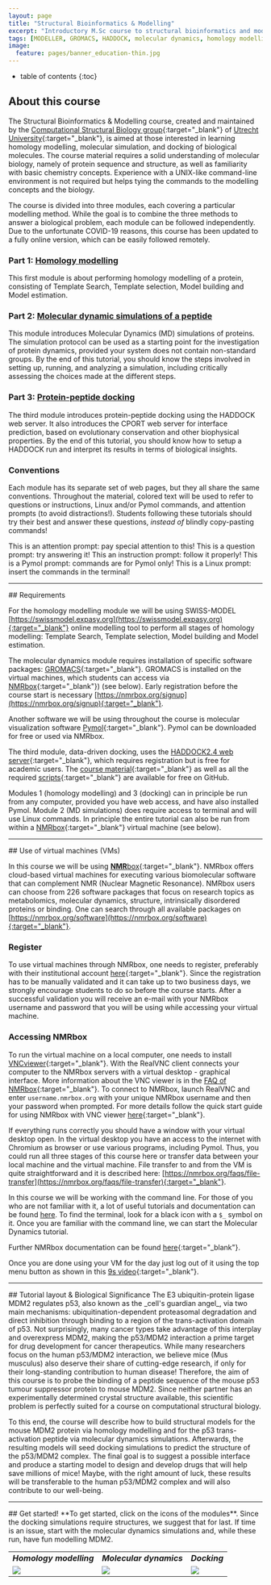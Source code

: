 ```yaml
---
layout: page
title: "Structural Bioinformatics & Modelling"
excerpt: "Introductory M.Sc course to structural bioinformatics and modelling"
tags: [MODELLER, GROMACS, HADDOCK, molecular dynamics, homology modelling, docking, p53, MDM2]
image:
  feature: pages/banner_education-thin.jpg
---
```


* table of contents
{:toc}


## About this course
The Structural Bioinformatics & Modelling course, created and maintained by the
[Computational Structural Biology group](https://bonvinlab.org){:target="_blank"} of
[Utrecht University](https://www.uu.nl){:target="_blank"}, is aimed
at those interested in learning homology modelling, molecular simulation, and docking of biological
molecules. The course material requires a solid understanding of molecular biology, namely of
protein sequence and structure, as well as familiarity with basic chemistry concepts. Experience
with a UNIX-like command-line environment is not required but helps tying the commands to the
modelling concepts and the biology.

The course is divided into three modules, each covering a particular modelling method. While the
goal is to combine the three methods to answer a biological problem, each module can be followed
independently. Due to the unfortunate COVID-19 reasons, this course has been updated to a fully online version, which can be easily followed remotely.


### Part 1: [Homology modelling](/education/molmod_online/modelling)
This first module is about performing homology modelling of a protein, consisting of Template Search, Template selection, Model building and Model estimation. 

### Part 2: [Molecular dynamic simulations of a peptide](/education/molmod_online/simulation)
This module introduces Molecular Dynamics (MD) simulations of proteins. The simulation protocol can be used as a starting point for the investigation of protein dynamics, provided your system does not contain non-standard groups. By the end of this tutorial, you should know the steps involved in setting up, running, and analyzing a simulation, including critically assessing the choices made at the different steps.

### Part 3: [Protein-peptide docking](/education/molmod_online/docking)
The third module introduces protein-peptide docking using the HADDOCK web server. It also introduces the CPORT web server for interface prediction, based on evolutionary conservation and other biophysical properties. 
By the end of this tutorial, you should know how to setup a HADDOCK run and interpret its results in terms of biological insights.


### Conventions
Each module has its separate set of web pages, but they all share the same conventions. Throughout
the material, colored text will be used to refer to questions or instructions, Linux and/or Pymol
commands, and attention prompts (to avoid distractions!). Students following these tutorials should
try their best and answer these questions, _instead of_ blindly copy-pasting commands!

<a class="prompt prompt-attention">This is an attention prompt: pay special attention to this!</a>
<a class="prompt prompt-question">This is a question prompt: try answering it!</a>
<a class="prompt prompt-info">This an instruction prompt: follow it properly!</a>
<a class="prompt prompt-pymol">This is a Pymol prompt: commands are for Pymol only!</a>
<a class="prompt prompt-cmd">This is a Linux prompt: insert the commands in the terminal!</a>


<hr>
## Requirements

For the homology modelling module we will be using SWISS-MODEL [https://swissmodel.expasy.org](https://swissmodel.expasy.org){:target="_blank"} online modelling tool to perform all stages of homology modelling: Template Search, Template selection, Model building and Model estimation.

The molecular dynamics module requires installation of specific software packages: [GROMACS](https://www.gromacs.org){:target="_blank"}. 
GROMACS is installed on the virtual machines, which students can access via [NMRbox](https://nmrbox.org){:target="_blank"}) (see below). 
Early registration before the course start is necessary [https://nmrbox.org/signup](https://nmrbox.org/signup){:target="_blank"}.

Another software we will be using throughout the course is molecular visualization software [Pymol](https://pymol.org/2/){:target="_blank"}. Pymol can be downloaded for free or used via NMRbox. 

The third module, data-driven docking, uses the [HADDOCK2.4 web server](https://wenmr.science.uu.nl/haddock2.4/){:target="_blank"}, which requires registration but is
free for academic users. The [course material](https://github.com/haddocking/molmod-online){:target="_blank"} as well
as all the required [scripts](https://github.com/haddocking/molmod-data){:target="_blank"} are available for free
on GitHub. 

Modules 1 (homology modelling) and 3 (docking) can in principle be run from any computer, provided you have web access, and have also installed Pymol.
Module 2 (MD simulations) does require access to terminal and will use Linux commands.
In principle the entire tutorial can also be run from within a [NMRbox](https://nmrbox.org){:target="_blank"} virtual machine (see below).


<hr>
## Use of virtual machines (VMs)

In this course we will be using [**NMR**box](https://nmrbox.org){:target="_blank"}. NMRbox offers cloud-based virtual machines for executing various biomolecular software that can complement NMR (Nuclear Magnetic Resonance). NMRbox users can choose from 226 software packages that focus on research topics as metabolomics, molecular dynamics, structure, intrinsically disordered proteins or binding. One can search through all available packages on [https://nmrbox.org/software](https://nmrbox.org/software){:target="_blank"}.

### Register 
To use virtual machines through NMRbox, one needs to register, preferably with their institutional account [here](https://nmrbox.org/signup){:target="_blank"}. Since the registration has to be manually validated and it can take up to two business days, we strongly encourage students to do so before the course starts. After a successful validation you will receive an e-mail with your NMRbox username and password that you will be using while accessing your virtual machine.

### Accessing NMRbox
To run the virtual machine on a local computer, one needs to install [VNCviewer](https://www.realvnc.com/en/connect/download/vnc/){:target="_blank"}. With the RealVNC client connects your computer to the NMRbox servers with a virtual desktop - graphical interface. More information about the VNC viewer is in the [FAQ of NMRbox](https://nmrbox.org/faqs/vnc-client){:target="_blank"}.
To connect to NMRbox, launch RealVNC and enter `username.nmrbox.org` with your unique NMRbox username and then your password when prompted. For more details follow the quick start guide for using NMRbox with VNC viewer [here](https://api.nmrbox.org/files/quick-start-osx.pdf){:target="_blank"}.


If everything runs correctly you should have a window with your virtual desktop open. In the virtual desktop you have an access to the internet with Chromium as browser or use various programs, including Pymol. Thus, you could run all three stages of this course here or transfer data between your local machine and the virtual machine. File transfer to and from the VM is quite straightforward and it is described here: [https://nmrbox.org/faqs/file-transfer](https://nmrbox.org/faqs/file-transfer){:target="_blank"}.

In this course we will be working with the command line. For those of you who are not familiar with it, a lot of useful tutorials and documentation can be found [here](https://nmrbox.org/faqs/terminal-help). To find the terminal, look for a black icon with a `$_` symbol on it. Once you are familiar with the command line, we can start the Molecular Dynamics tutorial. 

Further NMRbox documentation can be found [here](https://nmrbox.org/pages/documentation){:target="_blank"}.

Once you are done using your VM for the day just log out of it using the top menu button as shown in this [9s video](https://www.youtube.com/watch?v=fHRCij5WJmM&feature=youtu.be){:target="_blank"}.


<hr>
## Tutorial layout & Biological Significance
The E3 ubiquitin-protein ligase MDM2 regulates p53, also known as the _cell's guardian angel_, via
two main mechanisms: ubiquitination-dependent proteasomal degradation and direct inhibition through
binding to a region of the trans-activation domain of p53. Not surprisingly, many cancer types take
advantage of this interplay and overexpress MDM2, making the p53/MDM2 interaction a prime target
for drug development for cancer therapeutics. While many researchers focus on the human p53/MDM2
interaction, we believe mice (Mus musculus) also deserve their share of cutting-edge research, if
only for their long-standing contribution to human disease! Therefore, the aim of this course is to
probe the binding of a peptide sequence of the mouse p53 tumour suppressor protein to mouse MDM2.
Since neither partner has an experimentally determined crystal structure available, this scientific
problem is perfectly suited for a course on computational structural biology.

To this end, the course will describe how to build structural models for the mouse MDM2 protein via
homology modelling and for the p53 trans-activation peptide via molecular dynamics simulations.
Afterwards, the resulting models will seed docking simulations to predict the structure of the
p53/MDM2 complex. The final goal is to suggest a possible interface and produce a starting model to
design and develop drugs that will help save millions of mice! Maybe, with the right amount of
luck, these results will be transferable to the human p53/MDM2 complex and will also contribute to
our well-being.


<hr>
## Get started!
**To get started, click on the icons of the modules**. Since the docking simulations require
structures, we suggest that for last. If time is an issue, start with the molecular dynamics
simulations and, while these run, have fun modelling MDM2.

<table class="three-col-table">
  <tr>
    <td><center><i><b>Homology modelling</b></i></center></td>
    <td><center><i><b>Molecular dynamics</b></i></center></td>
    <td><center><i><b>Docking</b></i></center></td>
  </tr>
  <tr>
    <td>
      <a href="/education/molmod_online/modelling"
         alt="Structure prediction of the mouse MDM2 protein using SSWISS-MODEL"
         title="Structure prediction of the mouse MDM2 protein using SWISS-MODEL">
         <img src="/images/molmod/hm_protein.jpg" class="col-table">
      </a>
    </td>
    <td>
      <a href="/education/molmod_online/simulation"
         alt="Molecular dynamics simulation of a mouse p53 peptide fragment using GROMACS."
         title="Molecular dynamics simulation of a mouse p53 peptide fragment using GROMACS.">
         <img src="/images/molmod/md_ensemble.jpg" class="col-table">
      </a>
    </td>
    <td>
      <a href="/education/molmod_online/docking"
         alt="Data-driven structure prediction of the mouse MDM2/p53 protein-peptide complex using HADDOCK."
         title="Data-driven structure prediction of the mouse MDM2/p53 protein-peptide complex using HADDOCK.">
         <img src="/images/molmod/protein_cmplx.jpg" class="col-table">
      </a>
    </td>
  </tr>
</table>
